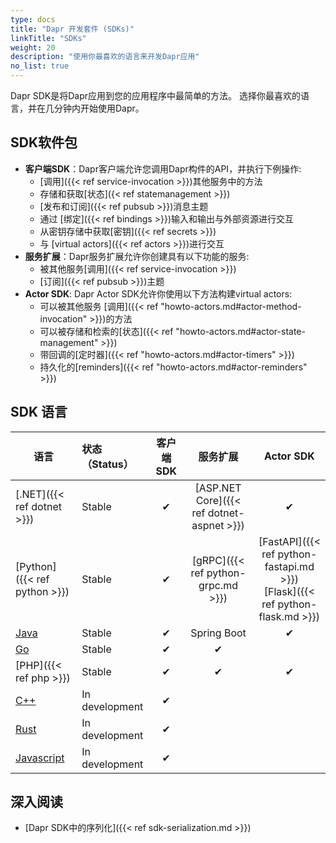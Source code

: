 ```yaml
---
type: docs
title: "Dapr 开发套件 (SDKs)"
linkTitle: "SDKs"
weight: 20
description: "使用你最喜欢的语言来开发Dapr应用"
no_list: true
---
```


Dapr SDK是将Dapr应用到您的应用程序中最简单的方法。 选择你最喜欢的语言，并在几分钟内开始使用Dapr。

## SDK软件包

- **客户端SDK**：Dapr客户端允许您调用Dapr构件的API，并执行下例操作:
   - [调用]({{< ref service-invocation >}})其他服务中的方法
   - 存储和获取[状态]({< ref statemanagement >}})
   - [发布和订阅]({{< ref pubsub >}})消息主题
   - 通过 [绑定]({{< ref bindings >}})输入和输出与外部资源进行交互
   - 从密钥存储中获取[密钥]({{< ref secrets >}})
   - 与 [virtual actors]({{< ref actors >}})进行交互
- **服务扩展**：Dapr服务扩展允许你创建具有以下功能的服务:
   - 被其他服务[调用]({{< ref service-invocation >}})
   - [订阅]({{< ref pubsub >}})主题
- **Actor SDK**: Dapr Actor SDK允许你使用以下方法构建virtual actors:
   - 可以被其他服务 [调用]({{< ref "howto-actors.md#actor-method-invocation" >}})的方法
   - 可以被存储和检索的[状态]({{< ref "howto-actors.md#actor-state-management" >}})
   - 带回调的[定时器]({{< ref "howto-actors.md#actor-timers" >}})
   - 持久化的[reminders]({{< ref "howto-actors.md#actor-reminders" >}})

## SDK 语言

| 语言                                       | 状态 （Status）    | 客户端 SDK |                   服务扩展                    |                                        Actor SDK                                         |
| ---------------------------------------- |:-------------- |:-------:|:-----------------------------------------:|:----------------------------------------------------------------------------------------:|
| [.NET]({{< ref dotnet >}})               | Stable         |    ✔    | [ASP.NET Core]({{< ref dotnet-aspnet >}}) |                                            ✔                                             |
| [Python]({{< ref python >}})             | Stable         |    ✔    |    [gRPC]({{< ref python-grpc.md >}})     | [FastAPI]({{< ref python-fastapi.md >}})<br />[Flask]({{< ref python-flask.md >}}) |
| [Java](https://github.com/dapr/java-sdk) | Stable         |    ✔    |                Spring Boot                |                                            ✔                                             |
| [Go](https://github.com/dapr/go-sdk)     | Stable         |    ✔    |                     ✔                     |                                                                                          |
| [PHP]({{< ref php >}})                   | Stable         |    ✔    |                     ✔                     |                                            ✔                                             |
| [C++](https://github.com/dapr/cpp-sdk)   | In development |    ✔    |                                           |                                                                                          |
| [Rust]()                                 | In development |    ✔    |                                           |                                                                                          |
| [Javascript]()                           | In development |    ✔    |                                           |                                                                                          |

## 深入阅读

- [Dapr SDK中的序列化]({{< ref sdk-serialization.md >}})
